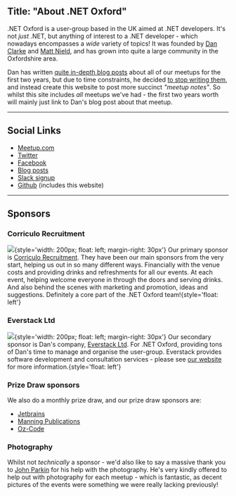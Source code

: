 Title: "About .NET Oxford"
---
.NET Oxford is a user-group based in the UK aimed at .NET developers. It's not _just_ .NET, but anything of interest to a .NET developer - which nowadays encompasses a _wide_ variety of topics! It was founded by [Dan Clarke](https://www.twitter.com/dracan) and [Matt Nield](https://www.twitter.com/mnield), and has grown into quite a large community in the Oxfordshire area.

Dan has written [quite in-depth blog posts](https://www.danclarke.com/tags/dotnetoxford) about all of our meetups for the first two years, but due to time constraints, he decided [to stop writing them](https://www.danclarke.com/stopping-dotnetoxford-writeups), and instead create this website to post more succinct _"meetup notes"_. So whilst this site includes _all_ meetups we've had - the first two years worth will mainly just link to Dan's blog post about that meetup.

---

## Social Links

* [Meetup.com](https://www.meetup.com/dotnetoxford)
* [Twitter](https://www.twitter.com/dotnetoxford)
* [Facebook](https://www.facebook.com/groups/dotnetoxford)
* [Blog posts](https://www.danclarke.com/tags/dotnetoxford)
* [Slack signup](https://digitaloxford.herokuapp.com/)
* [Github](https://github.com/dotnetoxford) (includes this website)

---

## Sponsors

### Corriculo Recruitment

![](/assets/images/CorriculoLogo.jpg){style='width: 200px; float: left; margin-right: 30px'}
Our primary sponsor is [Corriculo Recruitment](https://corriculo.co.uk/). They have been our main sponsors from the very start, helping us out in so many different ways. Financially with the venue costs and providing drinks and refreshments for all our events. At each event, helping welcome everyone in through the doors and serving drinks. And also behind the scenes with marketing and promotion, ideas and suggestions. Definitely a core part of the .NET Oxford team!{style='float: left'}

### Everstack Ltd

![](/assets/images/Everstack.png){style='width: 200px; float: left; margin-right: 30px'}
Our secondary sponsor is Dan's company, [Everstack Ltd](https://www.everstack.com). For .NET Oxford, providing tons of Dan's time to manage and organise the user-group. Everstack provides software development and consultation services - please see [our website](https://www.everstack.com) for more information.{style='float: left'}

### Prize Draw sponsors

We also do a monthly prize draw, and our prize draw sponsors are:

* [Jetbrains](https://jetbrains.com)
* [Manning Publications](https://manning.com)
* [Oz-Code](https://oz-code.com/)

### Photography

Whilst not _technically_ a sponsor - we'd also like to say a massive thank you to [John Parkin](https://www.linkedin.com/in/johnrparkin/) for his help with the photography. He's very kindly offered to help out with photography for each meetup - which is fantastic, as decent pictures of the events were something we were really lacking previously!
